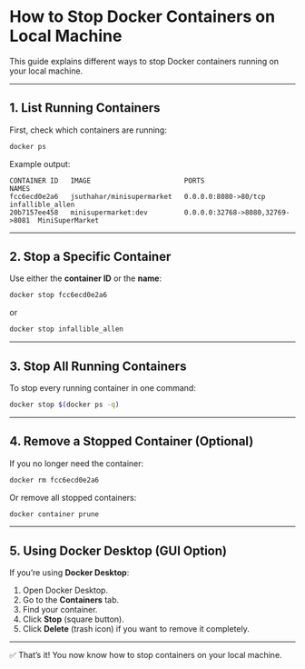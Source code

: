 
# How to Stop Docker Containers on Local Machine

This guide explains different ways to stop Docker containers running on your local machine.

---

## 1. List Running Containers
First, check which containers are running:

```bash
docker ps
````

Example output:

```
CONTAINER ID   IMAGE                       PORTS                            NAMES
fcc6ecd0e2a6   jsuthahar/minisupermarket   0.0.0.0:8080->80/tcp             infallible_allen
20b7157ee458   minisupermarket:dev         0.0.0.0:32768->8080,32769->8081  MiniSuperMarket
```

---

## 2. Stop a Specific Container

Use either the **container ID** or the **name**:

```bash
docker stop fcc6ecd0e2a6
```

or

```bash
docker stop infallible_allen
```

---

## 3. Stop All Running Containers

To stop every running container in one command:

```bash
docker stop $(docker ps -q)
```

---

## 4. Remove a Stopped Container (Optional)

If you no longer need the container:

```bash
docker rm fcc6ecd0e2a6
```

Or remove all stopped containers:

```bash
docker container prune
```

---

## 5. Using Docker Desktop (GUI Option)

If you’re using **Docker Desktop**:

1. Open Docker Desktop.
2. Go to the **Containers** tab.
3. Find your container.
4. Click **Stop** (square button).
5. Click **Delete** (trash icon) if you want to remove it completely.

---

✅ That’s it! You now know how to stop containers on your local machine.

